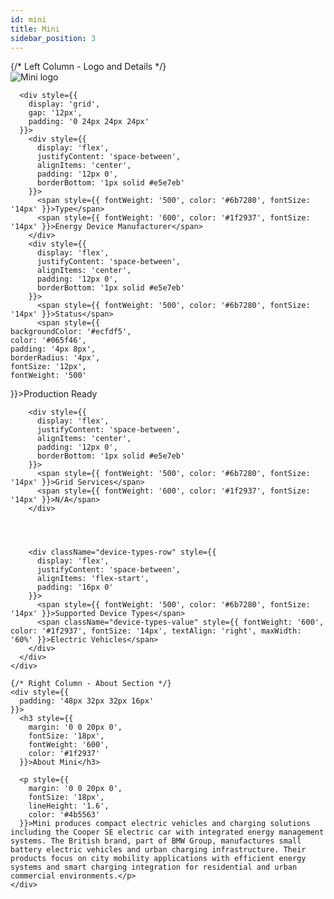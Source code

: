 ```yaml
---
id: mini
title: Mini
sidebar_position: 3
---
```



<div style={{
  background: '#ffffff',
  border: '1px solid #d1d5db',
  borderRadius: '12px',
  marginBottom: '32px'
}}>
  <div className="manufacturer-hero-desktop">
    {/* Left Column - Logo and Details */}
    <div style={{
      borderRight: '1px solid #d1d5db',
      background: '#f8fcff',
      borderRadius: '8px',
      display: 'flex',
      flexDirection: 'column',
      height: '100%'
    }}>
      <div style={{
        display: 'flex',
        alignItems: 'center',
        gap: '20px',
        marginBottom: '32px',
        padding: '24px 24px 0 24px'
      }}>
        <div style={{
          background: '#ffffff',
          border: '1px solid #e5e7eb',
          borderRadius: '12px',
          padding: '16px',
          flexShrink: '0',
          width: '160px',
          height: '100px',
          display: 'flex',
          alignItems: 'center',
          justifyContent: 'center',
          boxShadow: '0 1px 3px 0 rgba(0, 0, 0, 0.1), 0 1px 2px 0 rgba(0, 0, 0, 0.06)'
        }}>
          <img 
        src="https://device.cms.texture.energy/logo/Mini.svg" 
        alt="Mini logo" 
        style={{ 
          width: '100%',
          height: '100%',
          objectFit: 'contain',
          filter: 'brightness(0) saturate(100%) invert(0%) sepia(0%) saturate(0%) hue-rotate(0deg) brightness(0%) contrast(100%)',
          opacity: '0.9'
        }}
      />
        </div>
      </div>
      
      <div style={{
        display: 'grid',
        gap: '12px',
        padding: '0 24px 24px 24px'
      }}>
        <div style={{
          display: 'flex',
          justifyContent: 'space-between',
          alignItems: 'center',
          padding: '12px 0',
          borderBottom: '1px solid #e5e7eb'
        }}>
          <span style={{ fontWeight: '500', color: '#6b7280', fontSize: '14px' }}>Type</span>
          <span style={{ fontWeight: '600', color: '#1f2937', fontSize: '14px' }}>Energy Device Manufacturer</span>
        </div>
        <div style={{
          display: 'flex',
          justifyContent: 'space-between',
          alignItems: 'center',
          padding: '12px 0',
          borderBottom: '1px solid #e5e7eb'
        }}>
          <span style={{ fontWeight: '500', color: '#6b7280', fontSize: '14px' }}>Status</span>
          <span style={{ 
    backgroundColor: '#ecfdf5',
    color: '#065f46',
    padding: '4px 8px',
    borderRadius: '4px',
    fontSize: '12px',
    fontWeight: '500'
  }}>Production Ready</span>
        </div>
        

        
        <div style={{
          display: 'flex',
          justifyContent: 'space-between',
          alignItems: 'center',
          padding: '12px 0',
          borderBottom: '1px solid #e5e7eb'
        }}>
          <span style={{ fontWeight: '500', color: '#6b7280', fontSize: '14px' }}>Grid Services</span>
          <span style={{ fontWeight: '600', color: '#1f2937', fontSize: '14px' }}>N/A</span>
        </div>
        

        
        
        <div className="device-types-row" style={{
          display: 'flex',
          justifyContent: 'space-between',
          alignItems: 'flex-start',
          padding: '16px 0'
        }}>
          <span style={{ fontWeight: '500', color: '#6b7280', fontSize: '14px' }}>Supported Device Types</span>
          <span className="device-types-value" style={{ fontWeight: '600', color: '#1f2937', fontSize: '14px', textAlign: 'right', maxWidth: '60%' }}>Electric Vehicles</span>
        </div>
      </div>
    </div>
    
    {/* Right Column - About Section */}
    <div style={{
      padding: '48px 32px 32px 16px'
    }}>
      <h3 style={{
        margin: '0 0 20px 0',
        fontSize: '18px',
        fontWeight: '600',
        color: '#1f2937'
      }}>About Mini</h3>
      
      <p style={{
        margin: '0 0 20px 0',
        fontSize: '18px',
        lineHeight: '1.6',
        color: '#4b5563'
      }}>Mini produces compact electric vehicles and charging solutions including the Cooper SE electric car with integrated energy management systems. The British brand, part of BMW Group, manufactures small battery electric vehicles and urban charging infrastructure. Their products focus on city mobility applications with efficient energy systems and smart charging integration for residential and urban commercial environments.</p>
    </div>
  </div>
</div>





